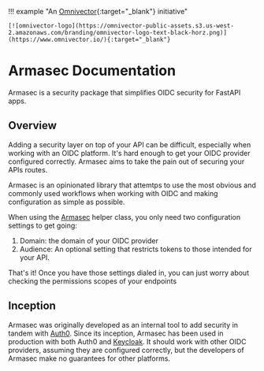 !!! example "An [Omnivector](https://www.omnivector.io/){:target="_blank"} initiative"

    [![omnivector-logo](https://omnivector-public-assets.s3.us-west-2.amazonaws.com/branding/omnivector-logo-text-black-horz.png)](https://www.omnivector.io/){:target="_blank"}


# Armasec Documentation

Armasec is a security package that simplifies OIDC security for FastAPI apps.


## Overview

Adding a security layer on top of your API can be difficult, especially when working with an OIDC
platform. It's hard enough to get your OIDC provider configured correctly. Armasec aims to take the
pain out of securing your APIs routes.

Armasec is an opinionated library that attemtps to use the most obvious and commonly used workflows
when working with OIDC and making configuration as simple as possible.

When using the
[Armasec](https://github.com/omnivector-solutions/armasec/blob/main/armasec/armasec.py) helper
class, you only need two configuration settings to get going:

1. Domain: the domain of your OIDC provider
2. Audience: An optional setting that restricts tokens to those intended for your API.

That's it! Once you have those settings dialed in, you can just worry about checking the permissions
scopes of your endpoints


## Inception

Armasec was originally developed as an internal tool to add security in tandem with
[Auth0](https://auth0.com/). Since its inception, Armasec has been used in production with both
Auth0 and [Keycloak](https://www.keycloak.org/). It should work with other OIDC providers, assuming
they are configured correctly, but the developers of Armasec make no guarantees for other platforms.
